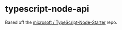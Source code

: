 # typescript-node-api

Based off the [microsoft / TypeScript-Node-Starter](https://github.com/microsoft/TypeScript-Node-Starter) repo.
